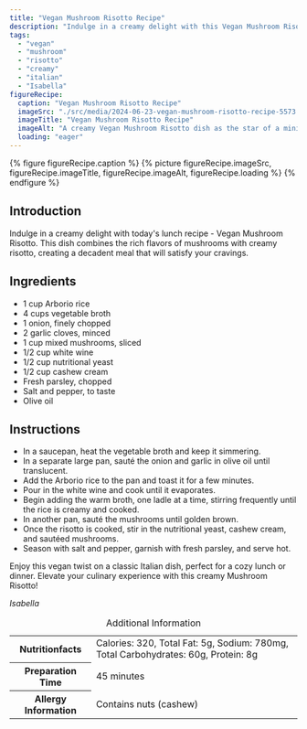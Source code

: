 ```yaml
---
title: "Vegan Mushroom Risotto Recipe"
description: "Indulge in a creamy delight with this Vegan Mushroom Risotto recipe. Rich flavors of mushrooms combined with creamy risotto make a decadent meal perfect for lunch or dinner."
tags:
  - "vegan"
  - "mushroom"
  - "risotto"
  - "creamy"
  - "italian"
  - "Isabella"
figureRecipe: 
  caption: "Vegan Mushroom Risotto Recipe"
  imageSrc: "./src/media/2024-06-23-vegan-mushroom-risotto-recipe-5573.png"
  imageTitle: "Vegan Mushroom Risotto Recipe"
  imageAlt: "A creamy Vegan Mushroom Risotto dish as the star of a minimalist lunch spread, exuding comfort and coziness."
  loading: "eager"
---
```


{% figure figureRecipe.caption %}
{% picture figureRecipe.imageSrc, figureRecipe.imageTitle, figureRecipe.imageAlt, figureRecipe.loading %}
{% endfigure %}

## Introduction

Indulge in a creamy delight with today's lunch recipe - Vegan Mushroom Risotto. This dish combines the rich flavors of mushrooms with creamy risotto, creating a decadent meal that will satisfy your cravings.

## Ingredients

* 1 cup Arborio rice
* 4 cups vegetable broth
* 1 onion, finely chopped
* 2 garlic cloves, minced
* 1 cup mixed mushrooms, sliced
* 1/2 cup white wine
* 1/2 cup nutritional yeast
* 1/2 cup cashew cream
* Fresh parsley, chopped
* Salt and pepper, to taste
* Olive oil

## Instructions

* In a saucepan, heat the vegetable broth and keep it simmering.
* In a separate large pan, sauté the onion and garlic in olive oil until translucent.
* Add the Arborio rice to the pan and toast it for a few minutes.
* Pour in the white wine and cook until it evaporates.
* Begin adding the warm broth, one ladle at a time, stirring frequently until the rice is creamy and cooked.
* In another pan, sauté the mushrooms until golden brown.
* Once the risotto is cooked, stir in the nutritional yeast, cashew cream, and sautéed mushrooms.
* Season with salt and pepper, garnish with fresh parsley, and serve hot.

Enjoy this vegan twist on a classic Italian dish, perfect for a cozy lunch or dinner. Elevate your culinary experience with this creamy Mushroom Risotto!

*Isabella*

<table><caption class='sr-only'>Additional Information</caption><tr><th>Nutritionfacts</th><td>Calories: 320, Total Fat: 5g, Sodium: 780mg, Total Carbohydrates: 60g, Protein: 8g&nbsp;</td></tr><tr><th>Preparation Time</th><td>45 minutes&nbsp;</td></tr><tr><th>Allergy Information</th><td>Contains nuts (cashew)&nbsp;</td></tr></table>

